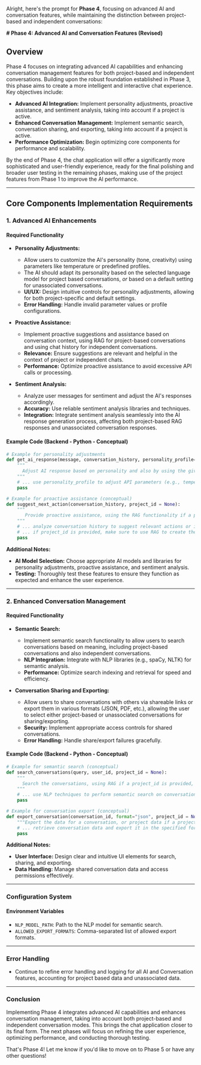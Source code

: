 Alright, here's the prompt for **Phase 4**, focusing on advanced AI and conversation features, while maintaining the distinction between project-based and independent conversations:

**# Phase 4: Advanced AI and Conversation Features (Revised)**

## **Overview**

Phase 4 focuses on integrating advanced AI capabilities and enhancing conversation management features for both project-based and independent conversations. Building upon the robust foundation established in Phase 3, this phase aims to create a more intelligent and interactive chat experience. Key objectives include:

-   **Advanced AI Integration:** Implement personality adjustments, proactive assistance, and sentiment analysis, taking into account if a project is active.
-   **Enhanced Conversation Management:** Implement semantic search, conversation sharing, and exporting, taking into account if a project is active.
-   **Performance Optimization:** Begin optimizing core components for performance and scalability.

By the end of Phase 4, the chat application will offer a significantly more sophisticated and user-friendly experience, ready for the final polishing and broader user testing in the remaining phases, making use of the project features from Phase 1 to improve the AI performance.

---

## **Core Components Implementation Requirements**

### **1. Advanced AI Enhancements**

#### **Required Functionality**

-   **Personality Adjustments:**
    - Allow users to customize the AI's personality (tone, creativity) using parameters like temperature or predefined profiles.
    - The AI should adapt its personality based on the selected language model for project based conversations, *or* based on a default setting for unassociated conversations.
    -   **UI/UX:** Design intuitive controls for personality adjustments, allowing for both project-specific and default settings.
    -   **Error Handling:** Handle invalid parameter values or profile configurations.

-   **Proactive Assistance:**
    - Implement proactive suggestions and assistance based on conversation context, using RAG for project-based conversations and using chat history for independent conversations.
    -   **Relevance:** Ensure suggestions are relevant and helpful in the context of project or independent chats.
    -   **Performance:** Optimize proactive assistance to avoid excessive API calls or processing.

-   **Sentiment Analysis:**
    - Analyze user messages for sentiment and adjust the AI's responses accordingly.
    -   **Accuracy:** Use reliable sentiment analysis libraries and techniques.
    -   **Integration:** Integrate sentiment analysis seamlessly into the AI response generation process, affecting both project-based RAG responses and unassociated conversation responses.

#### **Example Code (Backend - Python - Conceptual)**

```python
# Example for personality adjustments
def get_ai_response(message, conversation_history, personality_profile="default", project_id=None, language_model='gpt-3.5-turbo'):
    """
      Adjust AI response based on personality and also by using the given project_id or the language_model to determine the RAG context or conversation history context.
    """
    # ... use personality_profile to adjust API parameters (e.g., temperature), also using the given project_id or the language_model to determine the RAG context or conversation history context
    pass

# Example for proactive assistance (conceptual)
def suggest_next_action(conversation_history, project_id = None):
    """
       Provide proactive assistance, using the RAG functionality if a project_id is provided
    """
    # ... analyze conversation history to suggest relevant actions or information
    # ... if project_id is provided, make sure to use RAG to create the proactive response
    pass
```

**Additional Notes:**

-   **AI Model Selection:** Choose appropriate AI models and libraries for personality adjustments, proactive assistance, and sentiment analysis.
-   **Testing:** Thoroughly test these features to ensure they function as expected and enhance the user experience.

---

### **2. Enhanced Conversation Management**

#### **Required Functionality**

-   **Semantic Search:**
    - Implement semantic search functionality to allow users to search conversations based on meaning, including project-based conversations and also independent conversations.
    -   **NLP Integration:** Integrate with NLP libraries (e.g., spaCy, NLTK) for semantic analysis.
    -   **Performance:** Optimize search indexing and retrieval for speed and efficiency.

-   **Conversation Sharing and Exporting:**
    - Allow users to share conversations with others via shareable links or export them in various formats (JSON, PDF, etc.), allowing the user to select either project-based or unassociated conversations for sharing/exporting.
    -   **Security:** Implement appropriate access controls for shared conversations.
    -   **Error Handling:** Handle share/export failures gracefully.

#### **Example Code (Backend - Python - Conceptual)**

```python
# Example for semantic search (conceptual)
def search_conversations(query, user_id, project_id = None):
    """
      Search the conversations, using RAG if a project_id is provided, and searching user messages if not.
    """
    # ... use NLP techniques to perform semantic search on conversation data, optionally filtering results by project_id or by user messages if not specified
    pass

# Example for conversation export (conceptual)
def export_conversation(conversation_id, format="json", project_id = None):
    """Export the data for a conversation, or project data if a project_id is provided"""
    # ... retrieve conversation data and export it in the specified format, using project_id to filter
    pass
```

**Additional Notes:**

-   **User Interface:** Design clear and intuitive UI elements for search, sharing, and exporting.
-   **Data Handling:** Manage shared conversation data and access permissions effectively.

---

### **Configuration System**

#### **Environment Variables**

-   `NLP_MODEL_PATH`: Path to the NLP model for semantic search.
-   `ALLOWED_EXPORT_FORMATS`: Comma-separated list of allowed export formats.

---

### **Error Handling**

*  Continue to refine error handling and logging for all AI and Conversation features, accounting for project based data and unassociated data.

---

### **Conclusion**

Implementing Phase 4 integrates advanced AI capabilities and enhances conversation management, taking into account both project-based and independent conversation modes. This brings the chat application closer to its final form. The next phases will focus on refining the user experience, optimizing performance, and conducting thorough testing.

That's Phase 4! Let me know if you'd like to move on to Phase 5 or have any other questions!
